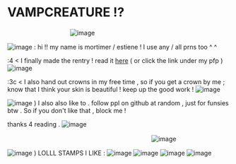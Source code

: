 # VAMPCREATURE ⁉
ㅤㅤㅤㅤㅤㅤㅤㅤㅤㅤㅤ![image](https://64.media.tumblr.com/7f421d22ec87258a8b3cecafb9ad61cf/ad902a58083ba86c-14/s400x600/8d1d3303103b222d8374678d4f75544f20d9fe86.gifv) 

![image](https://64.media.tumblr.com/3562e2aa811c69330c13452c7844212e/fe7a04b4adaffe58-f0/s75x75_c1/7526b46ff0c23dffa09256705c9ec62cac45b493.gifv) : hi !! my name is mortimer / estiene ! I use any / all prns too ^ ^

:4 < I finally made the rentry ! read it [here](https://rentry.co/noirescence) ( or click the link under my pfp ) ![image](https://64.media.tumblr.com/14c0851008a1342820881b82216a559d/b96d1c7099cf10c9-fe/s75x75_c1/14f36541d06ae3084c8c48cd219ec8d1498ece31.gifv)

:3c < I also hand out crowns in my free time , so if you get a crown by me ; know that I think your skin is beautiful ! keep up the good work ! ![image](https://64.media.tumblr.com/efe0d1ad1f2a334c4c2b1b82f095c745/4e25f56b77720d16-b8/s75x75_c1/37855a7edea8f32def5200007c1283d3ef591a3b.gifv)

![image](https://64.media.tumblr.com/d260b01c44e24b2137b4867d89098296/3ebc7aa84564ec79-3d/s75x75_c1/81b7733d4ec1281b57c10102a1019fc7c2d1c310.gifv) ) I also also like to . follow ppl on github at random , just for funsies btw . So if you don't like that , block me !

thanks 4 reading . ![image](https://64.media.tumblr.com/b12bf1eea55b8ff22e7378877c089168/59dbbcecd7dfa490-33/s75x75_c1/da225f0442af02641a2732cbbc0de14271fa4c41.gifv)

ㅤㅤㅤㅤㅤㅤㅤㅤㅤㅤㅤㅤㅤㅤㅤㅤㅤㅤㅤㅤㅤㅤㅤㅤㅤ ![image](https://64.media.tumblr.com/f81599512a107bfcc133d2372874ab2f/ad902a58083ba86c-1d/s400x600/a3334a3093ead9e11bb9a818b0224653701047ad.gifv)


![image](https://64.media.tumblr.com/e6301b6da5ef3bc08cdf9f3a36f39e44/f1aa2c7479780f99-8c/s75x75_c1/2727fea8781ddeecc1ee411551a71a2269066151.gifv) ) LOLLL STAMPS I LIKE : ![image](https://64.media.tumblr.com/a9cc6ac03135c48ac15b78e3000b29f8/bf20e6d390cc0ec8-a6/s100x200/e025df98ae8b849f67d1be3a137febdb0f80d5a8.gifv) ![image](https://64.media.tumblr.com/31f4d7c46c3592d4d1f06e2684bb55d3/d39c71fbeeb5092d-5a/s100x200/920a775dceda392fa5b587ea83b5fe96c60fee81.gifv) ![image](https://64.media.tumblr.com/86f5b2a05e73159062fc2dd0713be5ad/a669712502c7ca59-f6/s100x200/5916f45296ab76e951ebca403b74a1404b6aa092.gifv) ![image](https://64.media.tumblr.com/3f017d5985cb869385a0ba8ee2448018/509dca664f2eb5e4-71/s100x200/a96931e62e8e96bd4217ec86e9bd625d43e7fabe.pnj)
<!---
vilipender/vilipender is a ✨ special ✨ repository because its `README.md` (this file) appears on your GitHub profile.
You can click the Preview link to take a look at your changes.
--->
